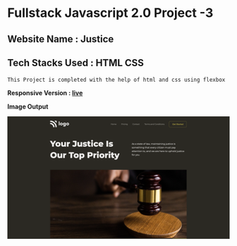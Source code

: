 # Fullstack Javascript 2.0 Project -3

## Website Name : Justice
## Tech Stacks Used : HTML CSS

```text
This Project is completed with the help of html and css using flexbox

```
**Responsive Version : [live](https://justice-proj-3.netlify.app/)**

**Image Output**

![output](./Output%20Image.png)